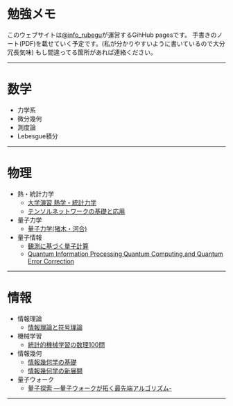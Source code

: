 # 勉強メモ

このウェブサイトは[@info_rubegu](https://twitter.com/info_rubegu)が運営するGihHub pagesです。
手書きのノート(PDF)を載せていく予定です。(私が分かりやすいように書いているので大分冗長気味)
もし間違ってる箇所があれば連絡ください。

***
# 数学
- 力学系
- 微分幾何
- 測度論
- Lebesgue積分

***
# 物理
- 熱・統計力学
    - [大学演習 熱学・統計力学](https://yuuki-ichimiya.github.io/Physics/Thermal_Statistical_Mechanics/978_4785380328)
    - [テンソルネットワークの基礎と応用](https://yuuki-ichimiya.github.io/Physics/Thermal_Statistical_Mechanics/978_4781915159)
- 量子力学
    - [量子力学(猪木・河合)](https://yuuki-ichimiya.github.io/Physics/Quantum_Mechanics/978_4061532090)
- 量子情報
    - [観測に基づく量子計算](https://yuuki-ichimiya.github.io/Physics/Quantum_Information/978_4339028706)
    - [Quantum Information Processing,Quantum Computing,and Quantum Error Correction](https://yuuki-ichimiya.github.io/Physics/Quantum_Information/978_0128219829)

***
# 情報
- 情報理論
    - [情報理論と符号理論](https://yuuki-ichimiya.github.io/Information/Information_Theory/978_4621063422)
- 機械学習
    - [統計的機械学習の数理100問](https://yuuki-ichimiya.github.io/Information/Machine_Learning/978_4320125070)
- 情報幾何
    - [情報幾何学の基礎](https://yuuki-ichimiya.github.io/Information/Information_Geometry/978_4320114517)
    - [情報幾何学の新展開](https://yuuki-ichimiya.github.io/Information/Information_Geometry/978_4781914633)
- 量子ウォーク
    - [量子探索 ―量子ウォークが拓く最先端アルゴリズム-](https://yuuki-ichimiya.github.io/Information/Quantum_Walk/978_4764906303)

***



